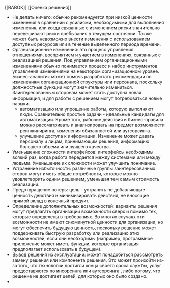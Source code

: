 [[BABOK]] [[Оценка решения]]

- Не делать ничего: обычно рекомендуется при низкой ценности изменения в сравнении с усилиями, необходимыми для выполнения изменения, или когда связанные с изменением риски значительно перевешивают риски пребывания в текущем состоянии. Также может быть невозможно внести изменения с использованием доступных ресурсов или в течение выделенного периода времени.
- Организационные изменения: это процесс управления отношениями, восприятием и участием в изменениях, связанных с реализацией решения. Под управлением организационными изменениями обычно понимается процесс и набор инструментов управления изменениями на некотором организационном уровне. Бизнес-аналитик может помочь разработать рекомендации по изменениям организационной структуры или персонала, поскольку должностные функции могут значительно измениться. Заинтересованным сторонам может стать доступна новая информация, и для работы с решением могут потребоваться новые навыки.
	- автоматизацию или упрощение работы, которую выполняют люди. Сравнительно простые задачи - идеальные кандидаты для автоматизации. Кроме того, рабочие действия и бизнес-правила можно рассматривать и анализировать на предмет возможности реинжиниринга, изменения обязанностей или аутсорсинга.
	- улучшение доступа к информации. Изменение может давать персоналу и лицам, принимающим решения, информацию большего объема или лучшего качества.
- Уменьшение сложности интерфейсов: интерфейсы необходимы всякий раз, когда работа передается между системами или между людьми. Уменьшение их сложности может улучшить понимание.
- Устранение избыточности: различные группы заинтересованных сторон могут иметь общие потребности, которые можно удовлетворить одним решением, уменьшая тем самым стоимость реализации.
- Предотвращение потерь: цель - устранить не добавляющие ценность действия и минимизировать действия, не вносящие прямой вклад в конечный продукт.
- Определение дополнительных возможностей: варианты решения могут предлагать организации возможности сверх и помимо тех, которые определены в требованиях. Во многих случаях эти возможности не имеют сиюминутной ценности для организации, но могут обеспечить будущую ценность, поскольку решение может поддерживать быструю разработку или реализацию этих возможностей, если они необходимы (например, программное приложение может иметь функции, которые организация предполагает использовать в будущем).
- Вывод решения из эксплуатации: может понадобиться рассмотреть замену решения или компонента решения. Это может произойти из-за того, что технологии достигли конца своего срока службы, услуг предоставяются по инсорсинга или аутсорсинга , либо потому, что решение не достигает целей, для которых оно было создано.
- 